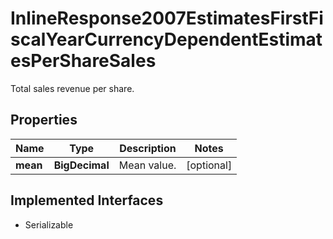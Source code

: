 

# InlineResponse2007EstimatesFirstFiscalYearCurrencyDependentEstimatesPerShareSales

Total sales revenue per share.

## Properties

Name | Type | Description | Notes
------------ | ------------- | ------------- | -------------
**mean** | **BigDecimal** | Mean value. |  [optional]


## Implemented Interfaces

* Serializable


